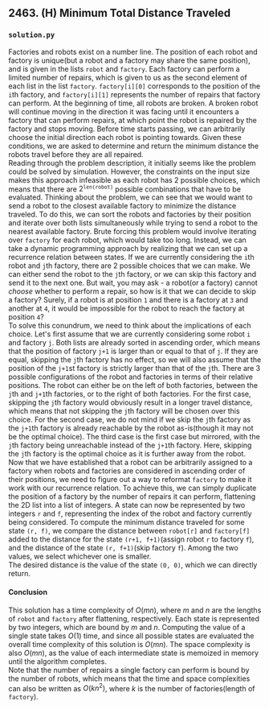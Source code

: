 ## 2463. (H) Minimum Total Distance Traveled

### `solution.py`
Factories and robots exist on a number line. The position of each robot and factory is unique(but a robot and a factory may share the same position), and is given in the lists `robot` and `factory`. Each factory can perform a limited number of repairs, which is given to us as the second element of each list in the list `factory`. `factory[i][0]` corresponds to the position of the `i`th factory, and `factory[i][1]` represents the number of repairs that factory can perform. At the beginning of time, all robots are broken. A broken robot will continue moving in the direction it was facing until it encounters a factory that can perform repairs, at which point the robot is repaired by the factory and stops moving. Before time starts passing, we can arbitrarily choose the initial direction each robot is pointing towards. Given these conditions, we are asked to determine and return the minimum distance the robots travel before they are all repaired.  
Reading through the problem description, it initially seems like the problem could be solved by simulation. However, the constraints on the input size makes this approach infeasible as each robot has 2 possible choices, which means that there are $2^{\texttt{len(robot)}}$ possible combinations that have to be evaluated. Thinking about the problem, we can see that we would want to send a robot to the closest available factory to minimize the distance traveled. To do this, we can sort the robots and factories by their position and iterate over both lists simultaneously while trying to send a robot to the nearest available factory. Brute forcing this problem would involve iterating over `factory` for each robot, which would take too long. Instead, we can take a dynamic programming approach by realizing that we can set up a recurrence relation between states. If we are currently considering the `i`th robot and `j`th factory, there are 2 possible choices that we can make. We can either send the robot to the `j`th factory, or we can skip this factory and send it to the next one. But wait, you may ask - a robot(or a factory) cannot *choose* whether to perform a repair, so how is it that we can decide to skip a factory? Surely, if a robot is at position `1` and there is a factory at `3` and another at `4`, it would be impossible for the robot to reach the factory at position `4`?  
To solve this conundrum, we need to think about the implications of each choice. Let's first assume that we are currently considering some robot `i` and factory `j`. Both lists are already sorted in ascending order, which means that the position of factory `j+1` is larger than or equal to that of `j`. If they are equal, skipping the `j`th factory has no effect, so we will also assume that the position of the `j+1`st factory is strictly larger than that of the `j`th. There are 3 possible configurations of the robot and factories in terms of their relative positions. The robot can either be on the left of both factories, between the `j`th and `j+1`th factories, or to the right of both factories. For the first case, skipping the `j`th factory would obviously result in a longer travel distance, which means that not skipping the `j`th factory will be chosen over this choice. For the second case, we do not mind if we skip the `j`th factory as the `j+1`th factory is already reachable by the robot as-is(though it may not be the optimal choice). The third case is the first case but mirrored, with the `j`th factory being unreachable instead of the `j+1`th factory. Here, skipping the `j`th factory is the optimal choice as it is further away from the robot.  
Now that we have established that a robot can be arbitrarily assigned to a factory when robots and factories are considered in ascending order of their positions, we need to figure out a way to reformat `factory` to make it work with our recurrence relation. To achieve this, we can simply duplicate the position of a factory by the number of repairs it can perform, flattening the 2D list into a list of integers. A state can now be represented by two integers `r` and `f`, representing the index of the robot and factory currently being considered. To compute the minimum distance traveled for some state `(r, f)`, we compare the distance between `robot[r]` and `factory[f]` added to the distance for the state `(r+1, f+1)`(assign robot `r` to factory `f`), and the distance of the state `(r, f+1)`(skip factory `f`). Among the two values, we select whichever one is smaller.  
The desired distance is the value of the state `(0, 0)`, which we can directly return.  

#### Conclusion
This solution has a time complexity of $O(mn)$, where $m$ and $n$ are the lengths of `robot` and `factory` after flattening, respectively. Each state is represented by two integers, which are bound by $m$ and $n$. Computing the value of a single state takes $O(1)$ time, and since all possible states are evaluated the overall time complexity of this solution is $O(mn)$. The space complexity is also $O(mn)$, as the value of each intermediate state is memoized in memory until the algorithm completes.  
Note that the number of repairs a single factory can perform is bound by the number of robots, which means that the time and space complexities can also be written as $O(kn^2)$, where $k$ is the number of factories(length of `factory`).  

